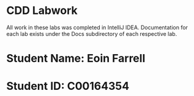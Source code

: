 # CDD Labwork
All work in these labs was completed in IntelliJ IDEA. Documentation for each lab exists under the Docs subdirectory of each respective lab.
# Student Name: Eoin Farrell
# Student ID:   C00164354
